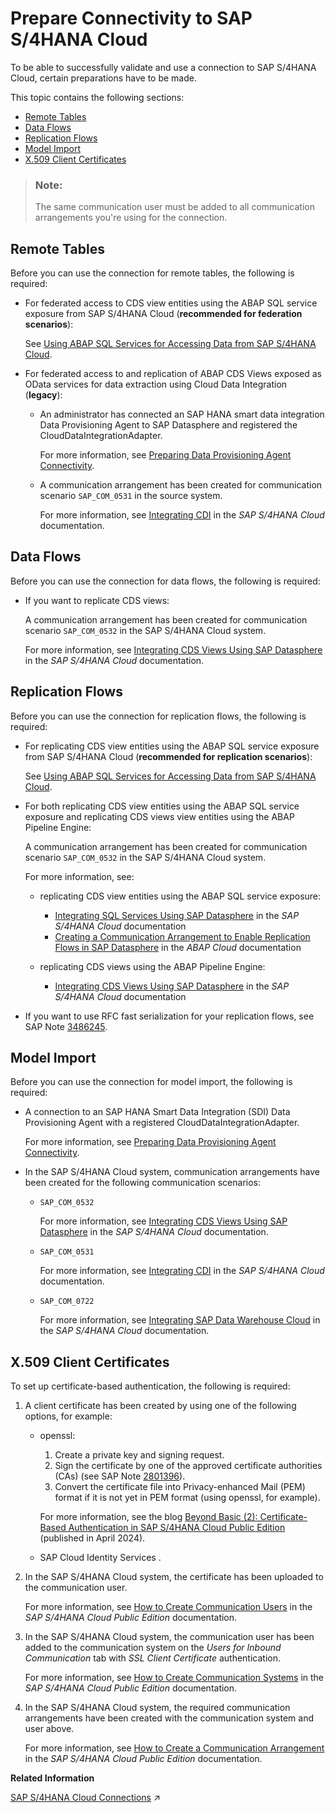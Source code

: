 <!-- loioabb159e027184c98a54fc1b2a88dd3f5 -->

# Prepare Connectivity to SAP S/4HANA Cloud

To be able to successfully validate and use a connection to SAP S/4HANA Cloud, certain preparations have to be made.



This topic contains the following sections:

-   [Remote Tables](prepare-connectivity-to-sap-s-4hana-cloud-abb159e.md#loioabb159e027184c98a54fc1b2a88dd3f5__section_prereq_rt)
-   [Data Flows](prepare-connectivity-to-sap-s-4hana-cloud-abb159e.md#loioabb159e027184c98a54fc1b2a88dd3f5__section_prereq_df)
-   [Replication Flows](prepare-connectivity-to-sap-s-4hana-cloud-abb159e.md#loioabb159e027184c98a54fc1b2a88dd3f5__section_prereq_rf)
-   [Model Import](prepare-connectivity-to-sap-s-4hana-cloud-abb159e.md#loioabb159e027184c98a54fc1b2a88dd3f5__section_prereq_mt)
-   [X.509 Client Certificates](prepare-connectivity-to-sap-s-4hana-cloud-abb159e.md#loioabb159e027184c98a54fc1b2a88dd3f5__section_prereq_X509)

> ### Note:  
> The same communication user must be added to all communication arrangements you're using for the connection.



<a name="loioabb159e027184c98a54fc1b2a88dd3f5__section_prereq_rt"/>

## Remote Tables

Before you can use the connection for remote tables, the following is required:

-   For federated access to CDS view entities using the ABAP SQL service exposure from SAP S/4HANA Cloud \(**recommended for federation scenarios**\):

    See [Using ABAP SQL Services for Accessing Data from SAP S/4HANA Cloud](using-abap-sql-services-for-accessing-data-from-sap-s-4hana-cloud-ef2b223.md).

-   For federated access to and replication of ABAP CDS Views exposed as OData services for data extraction using Cloud Data Integration \(**legacy**\):
    -   An administrator has connected an SAP HANA smart data integration Data Provisioning Agent to SAP Datasphere and registered the CloudDataIntegrationAdapter.

        For more information, see [Preparing Data Provisioning Agent Connectivity](preparing-data-provisioning-agent-connectivity-f1a39d1.md).

    -   A communication arrangement has been created for communication scenario `SAP_COM_0531` in the source system. 

        For more information, see [Integrating CDI](https://help.sap.com/viewer/0f69f8fb28ac4bf48d2b57b9637e81fa/latest/en-US/4a006b43551d4cb5aed6399c0ace6b98.html) in the *SAP S/4HANA Cloud* documentation.





<a name="loioabb159e027184c98a54fc1b2a88dd3f5__section_prereq_df"/>

## Data Flows

Before you can use the connection for data flows, the following is required:

-   If you want to replicate CDS views:

    A communication arrangement has been created for communication scenario `SAP_COM_0532` in the SAP S/4HANA Cloud system.

    For more information, see [Integrating CDS Views Using SAP Datasphere](https://help.sap.com/viewer/0f69f8fb28ac4bf48d2b57b9637e81fa/latest/en-US/f509eddda867452db9631dae1ae442a3.html) in the *SAP S/4HANA Cloud* documentation.




<a name="loioabb159e027184c98a54fc1b2a88dd3f5__section_prereq_rf"/>

## Replication Flows

Before you can use the connection for replication flows, the following is required:

-   For replicating CDS view entities using the ABAP SQL service exposure from SAP S/4HANA Cloud \(**recommended for replication scenarios**\):

    See [Using ABAP SQL Services for Accessing Data from SAP S/4HANA Cloud](using-abap-sql-services-for-accessing-data-from-sap-s-4hana-cloud-ef2b223.md).

-   For both replicating CDS view entities using the ABAP SQL service exposure and replicating CDS views view entities using the ABAP Pipeline Engine:

    A communication arrangement has been created for communication scenario `SAP_COM_0532` in the SAP S/4HANA Cloud system.

    For more information, see:

    -   replicating CDS view entities using the ABAP SQL service exposure:
        -   [Integrating SQL Services Using SAP Datasphere](https://help.sap.com/docs/SAP_S4HANA_CLOUD/0f69f8fb28ac4bf48d2b57b9637e81fa/a91d39c3ea494344897fca7bc9578b85.html) in the *SAP S/4HANA Cloud* documentation
        -   [Creating a Communication Arrangement to Enable Replication Flows in SAP Datasphere](https://help.sap.com/docs/abap-cloud/abap-integration-connectivity/creating-communication-arrangement-to-enable-replication-flows-in-sap-datasphere?version=s4hana_cloud) in the *ABAP Cloud* documentation

    -   replicating CDS views using the ABAP Pipeline Engine:
        -   [Integrating CDS Views Using SAP Datasphere](https://help.sap.com/viewer/0f69f8fb28ac4bf48d2b57b9637e81fa/latest/en-US/f509eddda867452db9631dae1ae442a3.html) in the *SAP S/4HANA Cloud* documentation


-   If you want to use RFC fast serialization for your replication flows, see SAP Note [3486245](https://me.sap.com/notes/3486245).




<a name="loioabb159e027184c98a54fc1b2a88dd3f5__section_prereq_mt"/>

## Model Import

Before you can use the connection for model import, the following is required:

-   A connection to an SAP HANA Smart Data Integration \(SDI\) Data Provisioning Agent with a registered CloudDataIntegrationAdapter.

    For more information, see [Preparing Data Provisioning Agent Connectivity](preparing-data-provisioning-agent-connectivity-f1a39d1.md).

-   In the SAP S/4HANA Cloud system, communication arrangements have been created for the following communication scenarios:

    -   `SAP_COM_0532` 

        For more information, see [Integrating CDS Views Using SAP Datasphere](https://help.sap.com/viewer/0f69f8fb28ac4bf48d2b57b9637e81fa/latest/en-US/f509eddda867452db9631dae1ae442a3.html) in the *SAP S/4HANA Cloud* documentation.

    -   `SAP_COM_0531`

        For more information, see [Integrating CDI](https://help.sap.com/viewer/0f69f8fb28ac4bf48d2b57b9637e81fa/latest/en-US/4a006b43551d4cb5aed6399c0ace6b98.html) in the *SAP S/4HANA Cloud* documentation.

    -   `SAP_COM_0722` 

        For more information, see [Integrating SAP Data Warehouse Cloud](https://help.sap.com/viewer/0f69f8fb28ac4bf48d2b57b9637e81fa/latest/en-US/8b0662cbc94940b98d8bb6f0696ccfa4.html) in the *SAP S/4HANA Cloud* documentation.





<a name="loioabb159e027184c98a54fc1b2a88dd3f5__section_prereq_X509"/>

## X.509 Client Certificates

To set up certificate-based authentication, the following is required:

1.  A client certificate has been created by using one of the following options, for example:
    -   openssl:

        1.  Create a private key and signing request.
        2.  Sign the certificate by one of the approved certificate authorities \(CAs\) \(see SAP Note [2801396](https://me.sap.com/notes/2801396)\).
        3.  Convert the certificate file into Privacy-enhanced Mail \(PEM\) format if it is not yet in PEM format \(using openssl, for example\).

        For more information, see the blog [Beyond Basic \(2\): Certificate-Based Authentication in SAP S/4HANA Cloud Public Edition](https://community.sap.com/t5/enterprise-resource-planning-blog-posts-by-sap/beyond-basic-2-certificate-based-authentication-in-sap-s-4hana-cloud-public/ba-p/13644334) \(published in April 2024\).

    -   SAP Cloud Identity Services .

2.  In the SAP S/4HANA Cloud system, the certificate has been uploaded to the communication user.

    For more information, see [How to Create Communication Users](https://help.sap.com/docs/SAP_S4HANA_CLOUD/0f69f8fb28ac4bf48d2b57b9637e81fa/0377adea0401467f939827242c1f4014.html) in the *SAP S/4HANA Cloud Public Edition* documentation.

3.  In the SAP S/4HANA Cloud system, the communication user has been added to the communication system on the *Users for Inbound Communication* tab with *SSL Client Certificate* authentication.

    For more information, see [How to Create Communication Systems](https://help.sap.com/docs/SAP_S4HANA_CLOUD/0f69f8fb28ac4bf48d2b57b9637e81fa/1bfe32ae08074b7186e375ab425fb114.html) in the *SAP S/4HANA Cloud Public Edition* documentation.

4.  In the SAP S/4HANA Cloud system, the required communication arrangements have been created with the communication system and user above.

    For more information, see [How to Create a Communication Arrangement](https://help.sap.com/docs/SAP_S4HANA_CLOUD/0f69f8fb28ac4bf48d2b57b9637e81fa/a0771f6765f54e1c8193ad8582a32edb.html) in the *SAP S/4HANA Cloud Public Edition* documentation.


**Related Information**  


[SAP S/4HANA Cloud Connections](https://help.sap.com/viewer/9f36ca35bc6145e4acdef6b4d852d560/DEV_CURRENT/en-US/a98e5ffdf47c44d9a845dca01a18bd82.html "Use an SAP S/4HANA Cloud connection to access or import extraction-enabled ABAP Core Data Services views (ABAP CDS views) from SAP S/4HANA Cloud.") :arrow_upper_right:

